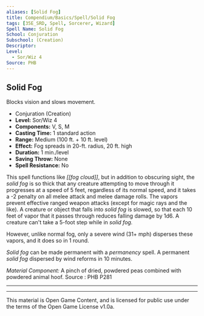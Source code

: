 ```yaml
---
aliases: [Solid Fog]
title: Compendium/Basics/Spell/Solid Fog
tags: [35E_SRD, Spell, Sorcerer, Wizard]
Spell Name: Solid Fog
School: Conjuration
Subschool: (Creation)
Descriptor: 
Level:
  - Sor/Wiz 4
Source: PHB
---
```



## Solid Fog

Blocks vision and slows movement.

*   Conjuration (Creation)
*   **Level:** Sor/Wiz 4
*   **Components:** V, S, M
*   **Casting Time:** 1 standard action
*   **Range:** Medium (100 ft. + 10 ft. level)
*   **Effect:** Fog spreads in 20-ft. radius, 20 ft. high
*   **Duration:** 1 min./level
*   **Saving Throw:** None
*   **Spell Resistance:** No

This spell functions like <i>[[fog cloud]]</i>, but in addition to obscuring sight, the <i>solid fog</i> is so thick that any creature attempting to move through it progresses at a speed of 5 feet, regardless of its normal speed, and it takes a -2 penalty on all melee attack and melee damage rolls. The vapors prevent effective ranged weapon attacks (except for magic rays and the like). A creature or object that falls into <i>solid fog</i> is slowed, so that each 10 feet of vapor that it passes through reduces falling damage by 1d6. A creature can't take a 5-foot step while in <i>solid fog.</i>

However, unlike normal fog, only a severe wind (31+ mph) disperses these vapors, and it does so in 1 round.

<i>Solid fog</i> can be made permanent with a <i>permanency</i> spell. A permanent <i>solid fog</i> dispersed by wind reforms in 10 minutes.

<i>Material Component:</i> A pinch of dried, powdered peas combined with powdered animal hoof.
Source : PHB P281

---

---

This material is Open Game Content, and is licensed for public use under
the terms of the Open Game License v1.0a.
